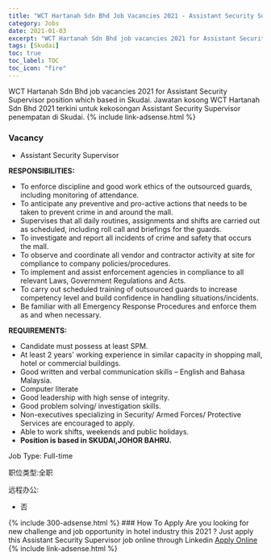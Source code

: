 ```yaml
---
title: "WCT Hartanah Sdn Bhd Job Vacancies 2021 - Assistant Security Supervisor" 
category: Jobs 
date: 2021-01-03 
excerpt: "WCT Hartanah Sdn Bhd job vacancies 2021 for Assistant Security Supervisor position which based in Skudai. Jawatan kosong WCT Hartanah Sdn Bhd 2021 terkini untuk kekosongan Assistant Security Supervisor penempatan di Skudai" 
tags: [Skudai] 
toc: true 
toc_label: TOC 
toc_icon: "fire" 
--- 
```


WCT Hartanah Sdn Bhd job vacancies 2021 for Assistant Security Supervisor position which based in Skudai. Jawatan kosong WCT Hartanah Sdn Bhd 2021 terkini untuk kekosongan Assistant Security Supervisor penempatan di Skudai. 
{% include link-adsense.html %} 
### Vacancy 
- Assistant Security Supervisor 
<div><p><b>RESPONSIBILITIES: </b></p><ul><li>To enforce discipline and good work ethics of the outsourced guards, including monitoring of attendance.</li><li>To anticipate any preventive and pro-active actions that needs to be taken to prevent crime in and around the mall.</li><li>Supervises that all daily routines, assignments and shifts are carried out as scheduled, including roll call and briefings for the guards.</li><li>To investigate and report all incidents of crime and safety that occurs the mall.</li><li>To observe and coordinate all vendor and contractor activity at site for compliance to company policies/procedures.</li><li>To implement and assist enforcement agencies in compliance to all relevant Laws, Government Regulations and Acts.</li><li>To carry out scheduled training of outsourced guards to increase competency level and build confidence in handling situations/incidents.</li><li>Be familiar with all Emergency Response Procedures and enforce them as and when necessary.</li></ul><p><b>REQUIREMENTS: </b></p><ul><li>Candidate must possess at least SPM.</li><li>At least 2 years' working experience in similar capacity in shopping mall, hotel or commercial buildings.</li><li>Good written and verbal communication skills &#8211; English and Bahasa Malaysia.</li><li>Computer literate</li><li>Good leadership with high sense of integrity.</li><li>Good problem solving/ investigation skills.</li><li>Non-executives specializing in Security/ Armed Forces/ Protective Services are encouraged to apply.</li><li>Able to work shifts, weekends and public holidays.</li><li><b>Position is based in SKUDAI,JOHOR BAHRU.</b></li></ul><p>Job Type: Full-time</p><p>&#32844;&#20301;&#31867;&#22411;:&#20840;&#32844;</p><p>&#36828;&#31243;&#21150;&#20844;:</p><ul><li>&#21542;</li></ul></div> 
{% include 300-adsense.html %} 
### How To Apply 
Are you looking for new challenge and job opportunity in hotel industry this 2021 ?
Just apply this Assistant Security Supervisor job online through Linkedin 
<a href="https://malaysia.indeed.com/viewjob?jk=193ffa473b966e3b" class="btn btn--info" target="_blank" rel="nofollow noopenner">Apply Online</a> 
{% include link-adsense.html %} 